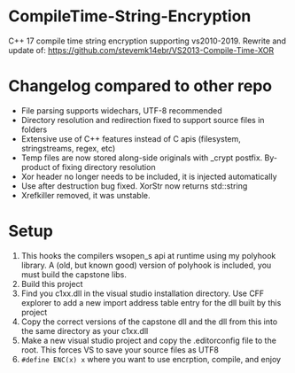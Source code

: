 # CompileTime-String-Encryption
C++ 17 compile time string encryption supporting vs2010-2019. Rewrite and update of: https://github.com/stevemk14ebr/VS2013-Compile-Time-XOR

# Changelog compared to other repo
- File parsing supports widechars, UTF-8 recommended
- Directory resolution and redirection fixed to support source files in folders
- Extensive use of C++ features instead of C apis (filesystem, stringstreams, regex, etc)
- Temp files are now stored along-side originals with _crypt postfix. By-product of fixing directory resolution
- Xor header no longer needs to be included, it is injected automatically
- Use after destruction bug fixed. XorStr now returns std::string
- Xrefkiller removed, it was unstable.

# Setup
1) This hooks the compilers wsopen_s api at runtime using my polyhook library. A (old, but known good) version of polyhook is included, you must build the capstone libs.
2) Build this project
3) Find you c1xx.dll in the visual studio installation directory. Use CFF explorer to add a new import address table entry for the dll built by this project
4) Copy the correct versions of the capstone dll and the dll from this into the same directory as your c1xx.dll
5) Make a new visual studio project and copy the .editorconfig file to the root. This forces VS to save your source files as UTF8
6) `#define ENC(x) x` where you want to use encrption, compile, and enjoy
